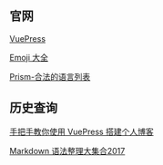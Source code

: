 
## 官网
[VuePress](https://v1.vuepress.vuejs.org/zh/guide/ " VuePress")

[Emoji 大全](https://www.webfx.com/tools/emoji-cheat-sheet/ "Emoji 大全")

[Prism-合法的语言列表](https://prismjs.com/#languages-list "Prism-合法的语言列表")

## 历史查询

[手把手教你使用 VuePress 搭建个人博客][1]

[Markdown 语法整理大集合2017][2]




[1]: https://www.cnblogs.com/softidea/p/10084946.html   "手把手教你使用 VuePress 搭建个人博客"
[2]: https://www.jianshu.com/p/b03a8d7b1719   "Markdown 语法整理大集合2017"
